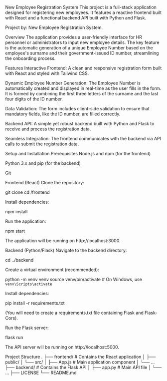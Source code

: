 New Employee Registration System
This project is a full-stack application designed for registering new employees. It features a reactive frontend built with React and a functional backend API built with Python and Flask.

Project by: New Employee Registration System.

Overview
The application provides a user-friendly interface for HR personnel or administrators to input new employee details. The key feature is the automatic generation of a unique Employee Number based on the employee's surname and their government-issued ID number, streamlining the onboarding process.

Features
Interactive Frontend: A clean and responsive registration form built with React and styled with Tailwind CSS.

Dynamic Employee Number Generation: The Employee Number is automatically created and displayed in real-time as the user fills in the form. It is formed by combining the first three letters of the surname and the last four digits of the ID number.

Data Validation: The form includes client-side validation to ensure that mandatory fields, like the ID number, are filled correctly.

Backend API: A simple yet robust backend built with Python and Flask to receive and process the registration data.

Seamless Integration: The frontend communicates with the backend via API calls to submit the registration data.

Setup and Installation
Prerequisites
Node.js and npm (for the frontend)

Python 3.x and pip (for the backend)

Git

Frontend (React)
Clone the repository:

git clone <your-repository-url>
cd <repository-folder>/frontend

Install dependencies:

npm install

Run the application:

npm start

The application will be running on http://localhost:3000.

Backend (Python/Flask)
Navigate to the backend directory:

cd ../backend

Create a virtual environment (recommended):

python -m venv venv
source venv/bin/activate  # On Windows, use `venv\Scripts\activate`

Install dependencies:

pip install -r requirements.txt

(You will need to create a requirements.txt file containing Flask and Flask-Cors).

Run the Flask server:

flask run

The API server will be running on http://localhost:5000.

Project Structure
.
├── frontend/         # Contains the React application
│   ├── public/
│   └── src/
│       ├── App.js    # Main application component
│       └── ...
├── backend/          # Contains the Flask API
│   ├── app.py        # Main API file
│   └── ...
├── LICENSE
└── README.md
